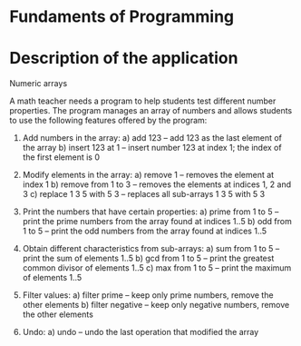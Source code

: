 # Fundaments of Programming 

# Description of the application

Numeric arrays

A math teacher needs a program to help students test different number properties. The
program manages an array of numbers and allows students to use the following features
offered by the program:

1. Add numbers in the array:
a) add 123 – add 123 as the last element of the array
b) insert 123 at 1 – insert number 123 at index 1; the index of the first element is 0

2. Modify elements in the array:
a) remove 1 – removes the element at index 1
b) remove from 1 to 3 – removes the elements at indices 1, 2 and 3
c) replace 1 3 5 with 5 3 – replaces all sub-arrays 1 3 5 with 5 3

3. Print the numbers that have certain properties:
a) prime from 1 to 5 – print the prime numbers from the array found at indices 1..5
b) odd from 1 to 5 – print the odd numbers from the array found at indices 1..5

4. Obtain different characteristics from sub-arrays:
a) sum from 1 to 5 – print the sum of elements 1..5
b) gcd from 1 to 5 – print the greatest common divisor of elements 1..5
c) max from 1 to 5 – print the maximum of elements 1..5

5. Filter values:
a) filter prime – keep only prime numbers, remove the other elements
b) filter negative – keep only negative numbers, remove the other elements

6. Undo:
a) undo – undo the last operation that modified the array
